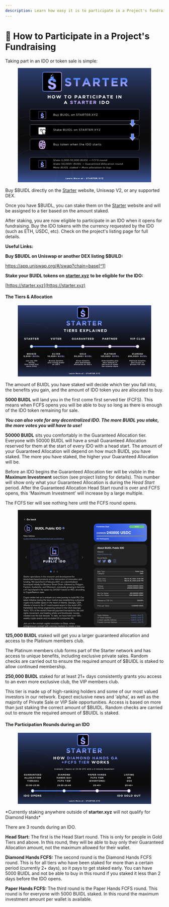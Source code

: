 ```yaml
---
description: Learn how easy it is to participate in a Project's fundraising
---
```


# 💸 How to Participate in a Project's Fundraising

Taking part in an IDO or token sale is simple:

<figure><img src="../.gitbook/assets/newstarter-how-to-ido.jpeg" alt=""><figcaption></figcaption></figure>

Buy $BUIDL directly on the [Starter](https://starter.xyz) website, Uniswap V2, or any supported DEX.

Once you have $BUIDL, you can stake them on the [Starter](https://starter.xyz) website and will be assigned to a tier based on the amount staked.

After staking, you are now eligible to participate in an IDO when it opens for fundraising. Buy the IDO tokens with the currency requested by the IDO (such as ETH, USDC, etc). Check on the project's listing page for full details.

**Useful Links:**

**Buy $BUIDL on Uniswap or another DEX listing $BUILD:**

https://app.uniswap.org/#/swap?chain=base[^1]

**Stake your BUIDL tokens on** [**starter.xyz**](https://starter.xyz) **to be eligible for the IDO:**&#x20;

[https://starter.xyz](https://starter.xyz)

#### The Tiers & Allocation

<figure><img src="../.gitbook/assets/newstarter-tiers (2).jpeg" alt=""><figcaption></figcaption></figure>

The amount of BUIDL you have staked will decide which tier you fall into, the benefits you gain, and the amount of IDO token you are allocated to buy.

**5000 BUIDL** will land you in the first come first served tier (FCFS). This means when FCFS opens you will be able to buy so long as there is enough of the IDO token remaining for sale.

_**You can also vote for any decentralized IDO. The more BUIDL you stake, the more votes you will have to use!**_

**50000 BUIDL** sits you comfortably in the Guaranteed Allocation tier. Everyone with 50000 BUIDL will have a small Guaranteed Allocation reserved for them at the start of every IDO with a head start. The amount of your Guaranteed Allocation will depend on how much BUIDL you have staked. The more you have staked, the higher your Guaranteed Allocation will be.

Before an IDO begins the Guaranteed Allocation tier will be visible in the **Maximum Investment** section (see project listing for details). This number will show only what your Guaranteed Allocation is during the _Head Start_ period. After the Guaranteed Allocation Head Start round is over and FCFS opens, this ‘Maximum Investment’ will increase by a large multiple.&#x20;

The FCFS tier will see nothing here until the FCFS round opens.

<figure><img src="../.gitbook/assets/pool-detail.png" alt=""><figcaption></figcaption></figure>

**125,000 BUIDL** staked will get you a larger guaranteed allocation and access to the Platinum members club.

The Platinum members club forms part of the Starter network and has access to unique benefits, including exclusive private sales. Random checks are carried out to ensure the required amount of $BUIDL is staked to allow continued membership.

**250,000 BUIDL** staked for at least 21+ days consistently grants you access to an even more exclusive club, the VIP members club.

This tier is made up of high-ranking holders and some of our most valued investors in our network. Expect exclusive news and ‘alpha’, as well as the majority of Private Sale or VIP Sale opportunities. Access is based on more than just staking the correct amount of $BUIDL. Random checks are carried out to ensure the required amount of $BUIDL is staked.

#### The Participation Rounds during an IDO

<figure><img src="../.gitbook/assets/newstarter-ga-fcfs.jpeg" alt=""><figcaption></figcaption></figure>

\*Currently staking anywhere outside of **starter.xyz** will not qualify for Diamond Hands\*

There are 3 rounds during an IDO.

**Head Start:** The first is the Head Start round. This is only for people in Gold Tiers and above. In this round, they will be able to buy only their Guaranteed Allocation amount, not the maximum allowed for their wallet.

**Diamond Hands FCFS:** The second round is the Diamond Hands FCFS round. This is for all tiers who have been staked for more than a certain period (currently 2+ days), so it pays to get staked early. You can have 5000 BUIDL and not be able to buy in this round if you staked it less than 2 days before the IDO opens.

**Paper Hands FCFS:** The third round is the Paper Hands FCFS round. This round is for everyone with 5000 BUIDL staked. In this round the maximum investment amount per wallet is available.

[^1]: 
